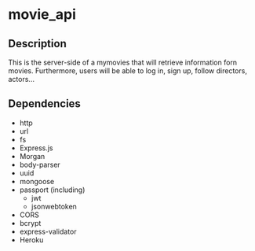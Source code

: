 # movie_api
 
## Description
This is the server-side of a mymovies that will retrieve information forn movies. Furthermore, users will be able to log in, sign up, follow directors, actors... 

## Dependencies
 - http
 - url
 - fs
 - Express.js
 - Morgan
 - body-parser
 - uuid
 - mongoose
 - passport (including)
    - jwt
    - jsonwebtoken
 - CORS
 - bcrypt
 - express-validator
 - Heroku


